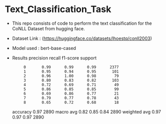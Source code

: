 # Text_Classification_Task

* This repo consists of code to perform the text classification for the CoNLL Dataset from hugging face.
* Dataset Link : (https://huggingface.co/datasets/lhoestq/conll2003)
* Model used : bert-base-cased
* Results
         precision    recall  f1-score   support

           0       0.99      0.99      0.99      2377
           1       0.95      0.94      0.95       101
           2       0.96      1.00      0.98        79
           3       0.80      0.83      0.82       103
           4       0.72      0.69      0.71        49
           5       0.86      0.85      0.85        99
           6       0.69      0.86      0.77        21
           7       0.79      0.77      0.78        43
           8       0.65      0.72      0.68        18

    accuracy                           0.97      2890
   macro avg       0.82      0.85      0.84      2890
weighted avg       0.97      0.97      0.97      2890

